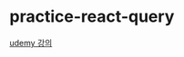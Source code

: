 # practice-react-query

[udemy 강의](https://www.udemy.com/course/learn-react-query/?couponCode=REACT-QUERY-GITHUB)
